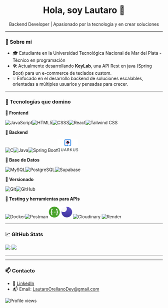 <h1 align="center">Hola, soy Lautaro 👋</h1>
<p align="center">
  Backend Developer | Apasionado por la tecnología y en crear soluciones
</p>

---

### 🧠 Sobre mí

- 🎓 Estudiante en la Universidad Tecnológica Nacional de Mar del Plata - Técnico  en programación
- 🛠️ Actualmente desarrollando **KeyLab**, una API Rest en java (Spring Boot) para un e-commerce de teclados custom.
- 💡 Enfocado en el desarrollo backend de soluciones escalables, orientadas a múltiples usuarios y pensadas para crecer.

---

### 🧰 Tecnologías que domino

<p align="left">
  
**🎨 Frontend**

<img src="https://cdn.jsdelivr.net/gh/devicons/devicon/icons/javascript/javascript-original.svg" height="40" alt="JavaScript"/><img src="https://cdn.jsdelivr.net/gh/devicons/devicon/icons/html5/html5-original.svg" height="40" alt="HTML5"/><img src="https://cdn.jsdelivr.net/gh/devicons/devicon/icons/css3/css3-original.svg" height="40" alt="CSS3"/><img src="https://cdn.jsdelivr.net/gh/devicons/devicon/icons/react/react-original.svg" height="40" alt="React"/><img src="https://www.vectorlogo.zone/logos/tailwindcss/tailwindcss-icon.svg" height="40" alt="Tailwind CSS"/>
  
**🧠 Backend**

<img src="https://cdn.jsdelivr.net/gh/devicons/devicon/icons/c/c-original.svg" height="40" alt="C"/><img src="https://cdn.jsdelivr.net/gh/devicons/devicon/icons/java/java-original.svg" height="40" alt="Java"/><img src="https://cdn.jsdelivr.net/gh/devicons/devicon/icons/spring/spring-original.svg" height="40" alt="Spring Boot"/><img src="assets/quarkus.svg" height="40" alt="Quarkus"/>

**💾 Base de Datos**

<img src="https://cdn.jsdelivr.net/gh/devicons/devicon/icons/mysql/mysql-original.svg" height="40" alt="MySQL"/><img src="https://cdn.jsdelivr.net/gh/devicons/devicon/icons/postgresql/postgresql-original.svg" height="40" alt="PostgreSQL"/><img src="https://cdn.jsdelivr.net/gh/devicons/devicon/icons/supabase/supabase-original.svg" height="40" alt="Supabase"/>

**🧾 Versionado**

<img src="https://cdn.jsdelivr.net/gh/devicons/devicon/icons/git/git-original.svg" height="40" alt="Git"/><img src="https://cdn.jsdelivr.net/gh/devicons/devicon/icons/github/github-original.svg" height="40" alt="GitHub"/>

**🧪 Testing y herramientas para APIs**

<img src="https://cdn.jsdelivr.net/gh/devicons/devicon/icons/docker/docker-original.svg" height="40" alt="Docker"/><img src="https://cdn.jsdelivr.net/gh/devicons/devicon/icons/postman/postman-original.svg" height="40" alt="Postman"/><img src="assets/swagger.svg" height="40" alt="Swagger"/><img src="assets/insomnia.svg" height="40" alt="Insomnia"/><img src="https://res.cloudinary.com/cloudinary-marketing/image/upload/v1667927094/Brand%20Guidelines/Cloudinary_Logomark_White-Small_fkopld.svg" height="40" alt="Cloudinary"/>
<img src="https://raw.githubusercontent.com/danielcranney/readme-generator/main/public/icons/skills/render.svg" height="40" alt="Render"/>
</p>

---

### 📈 GitHub Stats

<p align="left">
  <img src="https://github-readme-stats.vercel.app/api?username=LautaroOrellano&show_icons=true&theme=github_dark" height="150"/>
  <img src="https://github-readme-stats.vercel.app/api/top-langs/?username=LautaroOrellano&layout=compact&theme=github_dark" height="150"/>
</p>

---

---

### 📫 Contacto

- 💼 [LinkedIn](https://www.linkedin.com/in/LautaroOrellano)
- 📬 Email: LautaroOrellanoDev@gmail.com

![Profile views](https://komarev.com/ghpvc/?username=LautaroOrellano&color=blueviolet&style=plastic)


